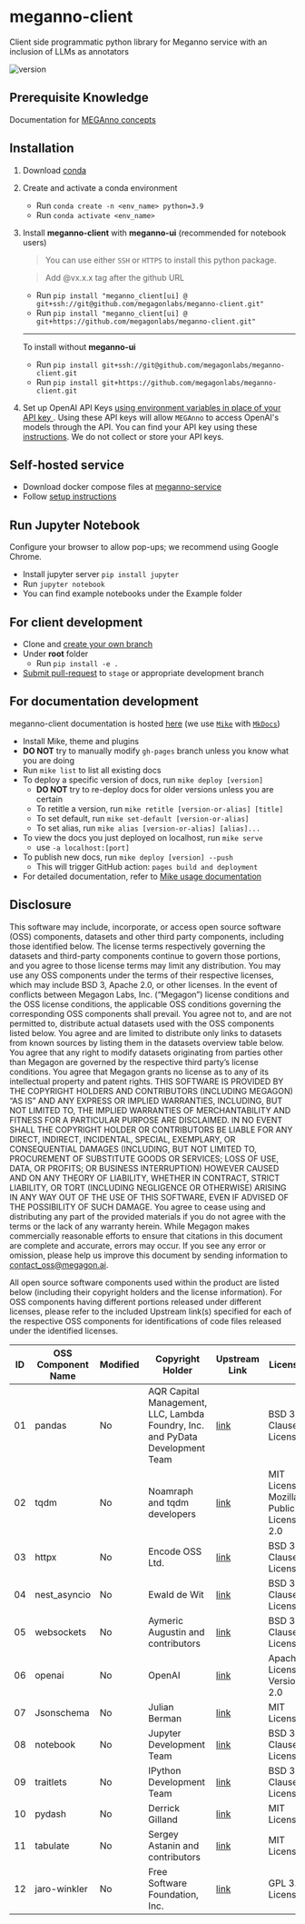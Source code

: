 # **meganno-client**
Client side programmatic python library for Meganno service with an inclusion of LLMs as annotators

![version](https://img.shields.io/badge/meganno--client%20latest-v1.5.3-blue)
## **Prerequisite Knowledge**
Documentation for [MEGAnno concepts](https://meganno.megagon.info) 

## **Installation**
1. Download [conda](https://conda.io/projects/conda/en/stable/user-guide/install/download.html)
2. Create and activate a conda environment
   - Run `conda create -n <env_name> python=3.9`
   - Run `conda activate <env_name>`
3. Install **meganno-client** with **meganno-ui** (recommended for notebook users)
    > You can use either `SSH` or `HTTPS` to install this python package.
    
    > Add @vx.x.x tag after the github URL
    - Run `pip install "meganno_client[ui] @ git+ssh://git@github.com/megagonlabs/meganno-client.git"`
    - Run `pip install "meganno_client[ui] @ git+https://github.com/megagonlabs/meganno-client.git"`
    ---
    To install without **meganno-ui**
      - Run `pip install git+ssh://git@github.com/megagonlabs/meganno-client.git`
      - Run `pip install git+https://github.com/megagonlabs/meganno-client.git`
4. Set up OpenAI API Keys [using environment variables in place of your API key
](https://help.openai.com/en/articles/5112595-best-practices-for-api-key-safety#h_a1ab3ba7b2). Using these API keys will allow `MEGAnno` to access OpenAI's models through the API. You can find your API key using these [instructions](https://help.openai.com/en/articles/4936850-where-do-i-find-my-openai-api-key). We do not collect or store your API keys.

## **Self-hosted service**
- Download docker compose files at [meganno-service](https://github.com/megagonlabs/meganno-service)
- Follow [setup instructions](https://github.com/megagonlabs/meganno-service?tab=readme-ov-file#set-up-services)
## **Run Jupyter Notebook**
Configure your browser to allow pop-ups; we recommend using Google Chrome. 
- Install jupyter server `pip install jupyter`
- Run `jupyter notebook`
- You can find example notebooks under the Example folder

## For client development
- Clone and [create your own branch](https://docs.github.com/en/github/collaborating-with-pull-requests/proposing-changes-to-your-work-with-pull-requests/creating-and-deleting-branches-within-your-repository)
- Under **root** folder
  - Run `pip install -e .`
- [Submit pull-request](https://docs.github.com/en/github/collaborating-with-pull-requests/proposing-changes-to-your-work-with-pull-requests/creating-a-pull-request) to `stage` or appropriate development branch
## For documentation development
meganno-client documentation is hosted [here](https://meganno.megagon.info/) (we use [`Mike`](https://github.com/jimporter/mike) with [`MkDocs`](https://github.com/mkdocs/mkdocs))
- Install Mike, theme and plugins
- **DO NOT** try to manually modify `gh-pages` branch unless you know what you are doing
- Run `mike list` to list all existing docs
- To deploy a specific version of docs, run `mike deploy [version]`
  - **DO NOT** try to re-deploy docs for older versions unless you are certain
  - To retitle a version, run `mike retitle [version-or-alias] [title]`
  - To set default, run `mike set-default [version-or-alias]`
  - To set alias, run `mike alias [version-or-alias] [alias]...`
- To view the docs you just deployed on localhost, run `mike serve`
  - use `-a localhost:[port]`
- To publish new docs, run `mike deploy [version] --push`
  - This will trigger GitHub action: `pages build and deployment`
- For detailed documentation, refer to [Mike usage documentation](https://github.com/jimporter/mike#usage)
## Disclosure
This software may include, incorporate, or access open source software (OSS) components, datasets and other third party components, including those identified below. The license terms respectively governing the datasets and third-party components continue to govern those portions, and you agree to those license terms may limit any distribution. You may  use any OSS components under the terms of their respective licenses, which may include BSD 3, Apache 2.0, or other licenses. In the event of conflicts between Megagon Labs, Inc. (“Megagon”) license conditions and the OSS license conditions, the applicable OSS conditions governing the corresponding OSS components shall prevail. 
You agree not to, and are not permitted to, distribute actual datasets used with the OSS components listed below. You agree and are limited to distribute only links to datasets from known sources by listing them in the datasets overview table below. You agree that any right to modify datasets originating from parties other than Megagon  are governed by the respective third party’s license conditions. 
You agree that Megagon grants no license as to any of its intellectual property and patent rights.  THIS SOFTWARE IS PROVIDED BY THE COPYRIGHT HOLDERS AND CONTRIBUTORS (INCLUDING MEGAGON) “AS IS” AND ANY EXPRESS OR IMPLIED WARRANTIES, INCLUDING, BUT NOT LIMITED TO, THE IMPLIED WARRANTIES OF MERCHANTABILITY AND FITNESS FOR A PARTICULAR PURPOSE ARE DISCLAIMED. IN NO EVENT SHALL THE COPYRIGHT HOLDER OR CONTRIBUTORS BE LIABLE FOR ANY DIRECT, INDIRECT, INCIDENTAL, SPECIAL, EXEMPLARY, OR CONSEQUENTIAL DAMAGES (INCLUDING, BUT NOT LIMITED TO, PROCUREMENT OF SUBSTITUTE GOODS OR SERVICES; LOSS OF USE, DATA, OR PROFITS; OR BUSINESS INTERRUPTION) HOWEVER CAUSED AND ON ANY THEORY OF LIABILITY, WHETHER IN CONTRACT, STRICT LIABILITY, OR TORT (INCLUDING NEGLIGENCE OR OTHERWISE) ARISING IN ANY WAY OUT OF THE USE OF THIS SOFTWARE, EVEN IF ADVISED OF THE POSSIBILITY OF SUCH DAMAGE. You agree to cease using and distributing any part of the provided materials if you do not agree with the terms or the lack of any warranty herein.
While Megagon makes commercially reasonable efforts to ensure that citations in this document are complete and accurate, errors may occur. If you see any error or omission, please help us improve this document by sending information to contact_oss@megagon.ai.

All open source software components used within the product are listed below (including their copyright holders and the license information).
For OSS components having different portions released under different licenses, please refer to the included Upstream link(s) specified for each of the respective OSS components for identifications of code files released under the identified licenses.

| ID  | OSS Component Name | Modified | Copyright Holder | Upstream Link | License  |
|-----|----------------------------------|----------|------------------|-----------------------------------------------------------------------------------------------------------|--------------------|
| 01 | pandas | No  | AQR Capital Management, LLC, Lambda Foundry, Inc. and PyData Development Team | [link](https://pandas.pydata.org/) | BSD 3-Clause License |
| 02 | tqdm | No  | Noamraph and tqdm developers | [link](https://tqdm.github.io/) | MIT License, Mozilla Public License 2.0 |
| 03 | httpx | No  | Encode OSS Ltd. | [link](https://github.com/encode/httpx) | BSD 3-Clause License |
| 04 | nest_asyncio | No  | Ewald de Wit | [link](https://github.com/erdewit/nest_asyncio) | BSD 3-Clause License |
| 05 | websockets | No  | Aymeric Augustin and contributors | [link](https://github.com/python-websockets/websockets) | BSD 3-Clause License |
| 06 | openai | No  | OpenAI | [link](https://github.com/openai/openai-python) | Apache License Version 2.0 |
| 07 | Jsonschema | No  | Julian Berman | [link](https://github.com/python-jsonschema/jsonschema) | MIT License |
| 08 | notebook | No  | Jupyter Development Team | [link](https://github.com/jupyter/notebook) | BSD 3-Clause License |
| 09 | traitlets | No  | IPython Development Team | [link](https://github.com/ipython/traitlets) | BSD 3-Clause License |
| 10 | pydash | No  | Derrick Gilland | [link](https://github.com/dgilland/pydash) | MIT License |
| 11 | tabulate | No  | Sergey Astanin and contributors | [link](https://github.com/astanin/python-tabulate) | MIT License |
| 12 | jaro-winkler | No  | Free Software Foundation, Inc. | [link](https://github.com/richmilne/JaroWinkler.git) | GPL 3.0 License |

